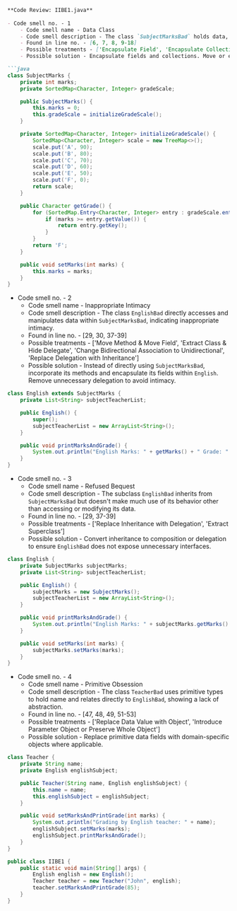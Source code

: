```markdown
**Code Review: IIBE1.java**
    
- Code smell no. - 1
    - Code smell name - Data Class
    - Code smell description - The class `SubjectMarksBad` holds data, but does not perform any functions with it, aside from providing access to it.
    - Found in line no. - [6, 7, 8, 9-18]
    - Possible treatments - ['Encapsulate Field', 'Encapsulate Collection', 'Move Method and Extract Method', 'Remove Setting Method and Hide Method']
    - Possible solution - Encapsulate fields and collections. Move or extract methods to classes where they can be more effectively managed.

```java
class SubjectMarks {
    private int marks;
    private SortedMap<Character, Integer> gradeScale;

    public SubjectMarks() {
        this.marks = 0;
        this.gradeScale = initializeGradeScale();
    }

    private SortedMap<Character, Integer> initializeGradeScale() {
        SortedMap<Character, Integer> scale = new TreeMap<>();
        scale.put('A', 90);
        scale.put('B', 80);
        scale.put('C', 70);
        scale.put('D', 60);
        scale.put('E', 50);
        scale.put('F', 0);
        return scale;
    }

    public Character getGrade() {
        for (SortedMap.Entry<Character, Integer> entry : gradeScale.entrySet()) {
            if (marks >= entry.getValue()) {
                return entry.getKey();
            }
        }
        return 'F';
    }

    public void setMarks(int marks) {
        this.marks = marks;
    }
}
```

- Code smell no. - 2
    - Code smell name - Inappropriate Intimacy
    - Code smell description - The class `EnglishBad` directly accesses and manipulates data within `SubjectMarksBad`, indicating inappropriate intimacy.
    - Found in line no. - [29, 30, 37-39]
    - Possible treatments - ['Move Method & Move Field', 'Extract Class & Hide Delegate', 'Change Bidirectional Association to Unidirectional', 'Replace Delegation with Inheritance']
    - Possible solution - Instead of directly using `SubjectMarksBad`, incorporate its methods and encapsulate its fields within `English`. Remove unnecessary delegation to avoid intimacy.

```java
class English extends SubjectMarks {
    private List<String> subjectTeacherList;

    public English() {
        super();
        subjectTeacherList = new ArrayList<String>();
    }

    public void printMarksAndGrade() {
        System.out.println("English Marks: " + getMarks() + " Grade: " + getGrade());
    }
}
```

- Code smell no. - 3
    - Code smell name - Refused Bequest
    - Code smell description - The subclass `EnglishBad` inherits from `SubjectMarksBad` but doesn't make much use of its behavior other than accessing or modifying its data.
    - Found in line no. - [29, 37-39]
    - Possible treatments - ['Replace Inheritance with Delegation', 'Extract Superclass']
    - Possible solution - Convert inheritance to composition or delegation to ensure `EnglishBad` does not expose unnecessary interfaces.

```java
class English {
    private SubjectMarks subjectMarks;
    private List<String> subjectTeacherList;

    public English() {
        subjectMarks = new SubjectMarks();
        subjectTeacherList = new ArrayList<String>();
    }

    public void printMarksAndGrade() {
        System.out.println("English Marks: " + subjectMarks.getMarks() + " Grade: " + subjectMarks.getGrade());
    }

    public void setMarks(int marks) {
        subjectMarks.setMarks(marks);
    }
}
```

- Code smell no. - 4
    - Code smell name - Primitive Obsession
    - Code smell description - The class `TeacherBad` uses primitive types to hold name and relates directly to `EnglishBad`, showing a lack of abstraction.
    - Found in line no. - [47, 48, 49, 51-53]
    - Possible treatments - ['Replace Data Value with Object', 'Introduce Parameter Object or Preserve Whole Object']
    - Possible solution - Replace primitive data fields with domain-specific objects where applicable.

```java
class Teacher {
    private String name;
    private English englishSubject;

    public Teacher(String name, English englishSubject) {
        this.name = name;
        this.englishSubject = englishSubject;
    }

    public void setMarksAndPrintGrade(int marks) {
        System.out.println("Grading by English teacher: " + name);
        englishSubject.setMarks(marks);
        englishSubject.printMarksAndGrade();
    }
}
```

```java
public class IIBE1 {
    public static void main(String[] args) {
        English english = new English();
        Teacher teacher = new Teacher("John", english);
        teacher.setMarksAndPrintGrade(85);
    }
}
```
```